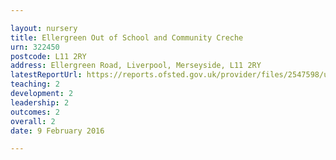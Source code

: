 ```yaml
---

layout: nursery
title: Ellergreen Out of School and Community Creche
urn: 322450
postcode: L11 2RY
address: Ellergreen Road, Liverpool, Merseyside, L11 2RY
latestReportUrl: https://reports.ofsted.gov.uk/provider/files/2547598/urn/322450.pdf
teaching: 2
development: 2
leadership: 2
outcomes: 2
overall: 2
date: 9 February 2016

---
```

